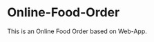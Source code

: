 # Online-Food-Order

This is an Online Food Order based on Web-App.
















































